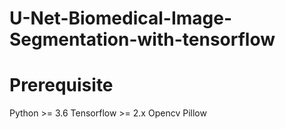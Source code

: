 # U-Net-Biomedical-Image-Segmentation-with-tensorflow

# Prerequisite </br>
Python >= 3.6
Tensorflow >= 2.x
Opencv
Pillow

